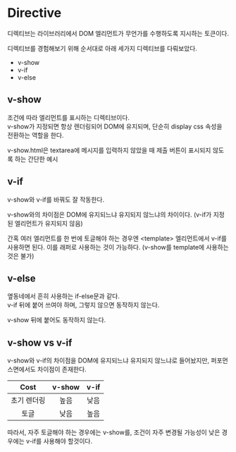 # Directive

디렉티브는 라이브러리에서 DOM 엘리먼트가 무언가를 수행하도록 지시하는 토큰이다.

디렉티브를 경험해보기 위해 순서대로 아래 세가지 디렉티브를 다뤄보았다.

- v-show
- v-if
- v-else

## v-show

조건에 따라 엘리먼트를 표시하는 디렉티브이다.  
v-show가 지정되면 항상 렌더링되어 DOM에 유지되며, 단순히 display css 속성을 전환하는 역할을 한다.

v-show.html은 textarea에 메시지를 입력하지 않았을 때 제출 버튼이 표시되지 않도록 하는 간단한 예시

## v-if

v-show와 v-if를 바꿔도 잘 작동한다.

v-show와의 차이점은 DOM에 유지되느냐 유지되지 않느냐의 차이이다. (v-if가 지정된 엘리먼트가 유지되지 않음)

간혹 여러 엘리먼트를 한 번에 토글해야 하는 경우엔 \<template> 엘리먼트에서 v-if를 사용하면 된다. 이를 래퍼로 사용하는 것이 가능하다. (v-show를 template에 사용하는것은 불가)

## v-else

옆동네에서 흔히 사용하는 if-else문과 같다.  
v-if 뒤에 붙어 쓰여야 하며, 그렇지 않으면 동작하지 않는다.

v-show 뒤에 붙어도 동작하지 않는다.

## v-show vs v-if

v-show와 v-if의 차이점을 DOM에 유지되느냐 유지되지 않느냐로 들어놨지만, 퍼포먼스면에서도 차이점이 존재한다.

|    Cost     | v-show | v-if |
| :---------: | :----: | :--: |
| 초기 렌더링 |  높음  | 낮음 |
|    토글     |  낮음  | 높음 |

따라서, 자주 토글해야 하는 경우에는 v-show를, 조건이 자주 변경될 가능성이 낮은 경우에는 v-if를 사용해야 할것이다.
